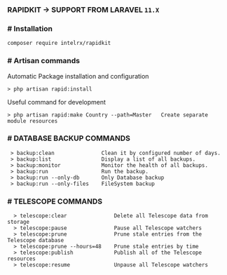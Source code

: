 ### RAPIDKIT -> SUPPORT FROM LARAVEL `11.X`

### # Installation

```
composer require intelrx/rapidkit
```

### # Artisan commands

Automatic Package installation and configuration
```
> php artisan rapid:install
```

Useful command for development
```
> php artisan rapid:make Country --path=Master   Create separate module resources
```

### # DATABASE BACKUP COMMANDS
```
 > backup:clean               Clean it by configured number of days.
 > backup:list                Display a list of all backups.
 > backup:monitor             Monitor the health of all backups.
 > backup:run                 Run the backup.
 > backup:run --only-db       Only Database backup
 > backup:run --only-files    FileSystem backup
```

### # TELESCOPE COMMANDS
```
  > telescope:clear               Delete all Telescope data from storage
  > telescope:pause               Pause all Telescope watchers
  > telescope:prune               Prune stale entries from the Telescope database
  > telescope:prune --hours=48    Prune stale entries by time
  > telescope:publish             Publish all of the Telescope resources
  > telescope:resume              Unpause all Telescope watchers
```